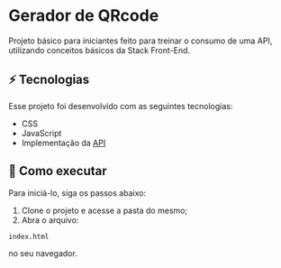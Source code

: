 # Gerador de QRcode

Projeto básico para iniciantes feito para treinar o consumo de uma API, utilizando conceitos básicos da Stack Front-End.

## ⚡ Tecnologias

Esse projeto foi desenvolvido com as seguintes tecnologias:

- CSS
- JavaScript
- Implementação da [API](https://goqr.me/api/)

## 🚀 Como executar

Para iniciá-lo, siga os passos abaixo:
1. Clone o projeto e acesse a pasta do mesmo;
2. Abra o arquivo:

```
index.html
```
no seu navegador.
